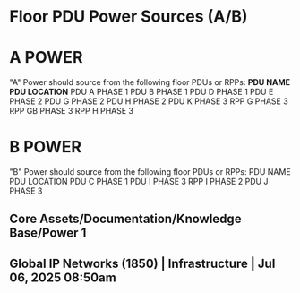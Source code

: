 # Floor PDU Power Sources (A/B) 

# A POWER 

"A" Power should source from the following floor PDUs or RPPs: **PDU NAME PDU LOCATION** PDU A PHASE 1 PDU B PHASE 1 PDU D PHASE 1 PDU E PHASE 2 PDU G PHASE 2 PDU H PHASE 2 PDU K PHASE 3 RPP G PHASE 3 RPP GB PHASE 3 RPP H PHASE 3 

# B POWER 

"B" Power should source from the following floor PDUs or RPPs: PDU NAME PDU LOCATION PDU C PHASE 1 PDU I PHASE 3 RPP I PHASE 2 PDU J PHASE 3 

## Core Assets/Documentation/Knowledge Base/Power 1 

## Global IP Networks (1850) | Infrastructure | Jul 06, 2025 08:50am 


